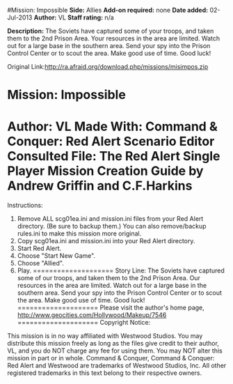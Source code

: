 #Mission: Impossible
**Side:** Allies
**Add-on required:** none
**Date added:** 02-Jul-2013
**Author:** VL
**Staff rating:** n/a

**Description:** The Soviets have captured some of your troops, and taken them to the 2nd Prison Area. Your resources in the area are limited. Watch out for a large base in the southern area. Send your spy into the Prison Control Center or to scout the area. Make good use of time. Good luck!

Original Link:http://ra.afraid.org/download.php/missions/misimpos.zip

Mission: Impossible
====================
Author: VL
Made With: Command & Conquer: Red Alert Scenario Editor 
Consulted File: The Red Alert Single Player Mission Creation Guide 
                by Andrew Griffin and C.F.Harkins
====================
Instructions:
1. Remove ALL scg01ea.ini and mission.ini files from your Red Alert 
   directory. (Be sure to backup them.)
   You can also remove/backup rules.ini to make this mission more
   original.
2. Copy scg01ea.ini and mission.ini into your Red Alert directory.
3. Start Red Alert.
4. Choose "Start New Game".
5. Choose "Allied".
6. Play.
====================
Story Line:
The Soviets have captured some of our troops, and taken them to the 
2nd Prison Area. Our resources in the area are limited. Watch out for
a large base in the southern area. Send your spy into the Prison 
Control Center or to scout the area. Make good use of time. Good luck!
====================
Please visit the author's home page, 
http://www.geocities.com/Hollywood/Makeup/7546
====================
Copyright Notice:

This mission is in no way affiliated with Westwood Studios.
You may distribute this mission freely as long as the files give credit
to their author, VL, and you do NOT charge any fee for using them. 
You may NOT alter this mission in part or in whole.
Command & Conquer, Command & Conquer: Red Alert and Westwood are
trademarks of Westwood Studios, Inc. All other registered trademarks
in this text belong to their respective owners.


